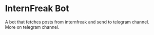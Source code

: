 # InternFreak Bot

A bot that fetches posts from internfreak and send to telegram channel. More on telegram channel.
